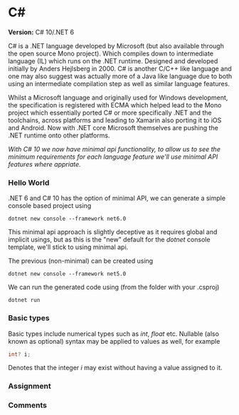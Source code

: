 # C#

**Version:** C# 10/.NET 6

C# is a .NET language developed by Microsoft (but also available through the open source Mono project). Which compiles down to intermediate language (IL) which runs on the .NET runtime. Designed and developed initially by Anders Hejlsberg in 2000. C# is another C/C++ like language and one may also suggest was actually more of a Java like language due to both using an intermediate compilation step as well as similar language features.  

Whilst a Microsoft language and originally used for Windows development, the specification is registered with ECMA which helped lead to the Mono project which essentially ported C# or more specifically .NET and the toolchains, across platforms and leading to Xamarin also porting it to iOS and Android. Now with .NET core Microsoft themselves are pushing the .NET runtime onto other platforms.

_With C# 10 we now have minimal api functionality, to allow us to see the minimum requirements for each language feature we'll use minimal API features where appriate._

### Hello World

.NET 6 and C# 10 has the option of minimal API, we can generate a simple console based project using

```
dotnet new console --framework net6.0
```

This minimal api approach is slightly deceptive as it requires global and implicit usings, but as this is the "new" default for the _dotnet_ console template, we'll stick to using minimal api.

The previous (non-minimal) can be created using

```
dotnet new console --framework net5.0
```

We can run the generated code using (from the folder with your .csproj)

```
dotnet run
```

### Basic types 

Basic types include numerical types such as _int_, _float_ etc. Nullable (also known as optional) syntax may be applied to values as well, for example

```csharp
int? i;
```

Denotes that the integer _i_ may exist without having a value assigned to it.

### Assignment

### Comments

